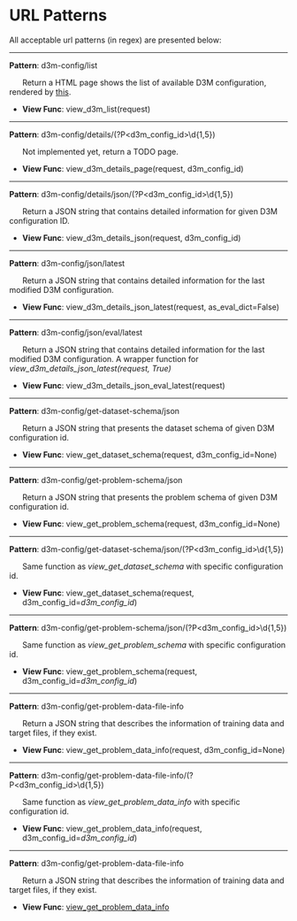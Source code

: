 URL Patterns
============

All acceptable url patterns (in regex) are presented below:

---

**Pattern**: d3m-config/list

&nbsp;&nbsp;&nbsp;&nbsp;&nbsp;&nbsp;Return a HTML page shows the list of available D3M configuration, rendered by [this](https://github.com/TwoRavens/TwoRavens/blob/master/tworaven_apps/configurations/templates/d3m_config_list.html).

* **View Func**: view_d3m_list(request)
---

**Pattern**: d3m-config/details/(?P<d3m_config_id>\d{1,5})

&nbsp;&nbsp;&nbsp;&nbsp;&nbsp;&nbsp;Not implemented yet, return a TODO page.

* **View Func**: view_d3m_details_page(request, d3m_config_id)

---

**Pattern**: d3m-config/details/json/(?P<d3m_config_id>\d{1,5})

&nbsp;&nbsp;&nbsp;&nbsp;&nbsp;&nbsp;Return a JSON string that contains detailed information for given D3M configuration ID.

* **View Func**: view_d3m_details_json(request, d3m_config_id)

---

**Pattern**: d3m-config/json/latest

&nbsp;&nbsp;&nbsp;&nbsp;&nbsp;&nbsp;Return a JSON string that contains detailed information for the last modified D3M configuration.

* **View Func**: view_d3m_details_json_latest(request, as_eval_dict=False)

---

**Pattern**: d3m-config/json/eval/latest

&nbsp;&nbsp;&nbsp;&nbsp;&nbsp;&nbsp;Return a JSON string that contains detailed information for the last modified D3M configuration. A wrapper function for *view_d3m_details_json_latest(request, True)*

* **View Func**: view_d3m_details_json_eval_latest(request)

---

**Pattern**: d3m-config/get-dataset-schema/json

&nbsp;&nbsp;&nbsp;&nbsp;&nbsp;&nbsp;Return a JSON string that presents the dataset schema of given D3M configuration id.

* **View Func**: view_get_dataset_schema(request, d3m_config_id=None)

---

**Pattern**: d3m-config/get-problem-schema/json

&nbsp;&nbsp;&nbsp;&nbsp;&nbsp;&nbsp;Return a JSON string that presents the problem schema of given D3M configuration id.

* **View Func**: view_get_problem_schema(request, d3m_config_id=None)

---

**Pattern**: d3m-config/get-dataset-schema/json/(?P<d3m_config_id>\d{1,5})

&nbsp;&nbsp;&nbsp;&nbsp;&nbsp;&nbsp;Same function as *view_get_dataset_schema* with specific configuration id.

* **View Func**: view_get_dataset_schema(request, d3m_config_id=*d3m_config_id*)

---

**Pattern**: d3m-config/get-problem-schema/json/(?P<d3m_config_id>\d{1,5})

&nbsp;&nbsp;&nbsp;&nbsp;&nbsp;&nbsp;Same function as *view_get_problem_schema* with specific configuration id.

* **View Func**: view_get_problem_schema(request, d3m_config_id=*d3m_config_id*)

---

**Pattern**: d3m-config/get-problem-data-file-info

&nbsp;&nbsp;&nbsp;&nbsp;&nbsp;&nbsp;Return a JSON string that describes the information of training data and target files, if they exist.

* **View Func**: view_get_problem_data_info(request, d3m_config_id=None)

---

**Pattern**: d3m-config/get-problem-data-file-info/(?P<d3m_config_id>\d{1,5})

&nbsp;&nbsp;&nbsp;&nbsp;&nbsp;&nbsp;Same function as *view_get_problem_data_info* with specific configuration id.

* **View Func**: view_get_problem_data_info(request, d3m_config_id=*d3m_config_id*)

---

**Pattern**: d3m-config/get-problem-data-file-info

&nbsp;&nbsp;&nbsp;&nbsp;&nbsp;&nbsp;Return a JSON string that describes the information of training data and target files, if they exist.

* **View Func**: [view_get_problem_data_info](views.md)



